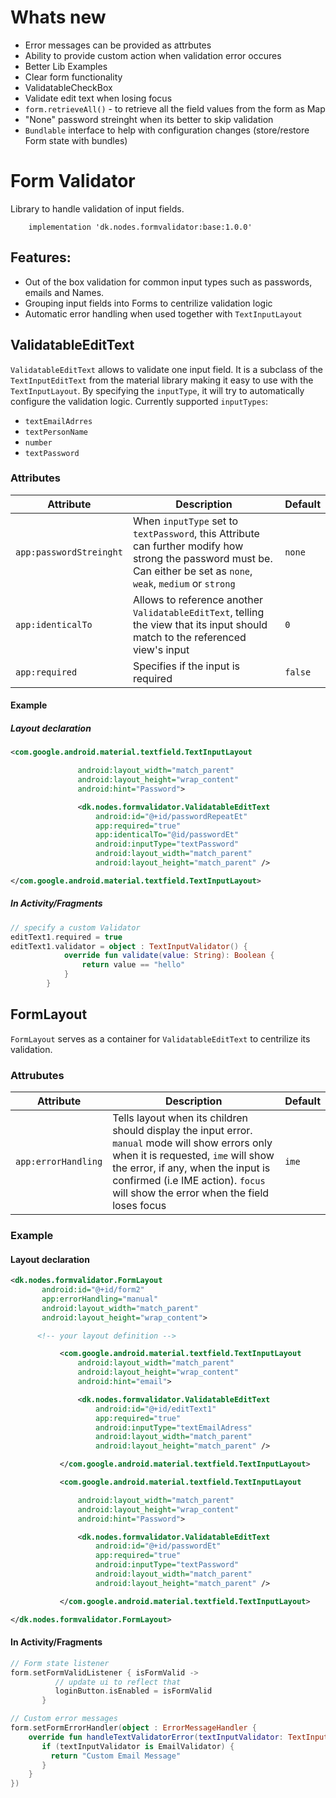 # Whats new
  - Error messages can be provided as attrbutes
  - Ability to provide custom action when validation error occures
  - Better Lib Examples
  - Clear form functionality
  - ValidatableCheckBox
  - Validate edit text when losing focus
  - `form.retrieveAll()` - to retrieve all the field values from the form as Map
  - "None" password streinght when its better to skip validation
  - `Bundlable` interface to help with configuration changes (store/restore Form state with bundles)


# Form Validator
Library to handle validation of input fields.

```
    implementation 'dk.nodes.formvalidator:base:1.0.0'
```

## Features:
  - Out of the box validation for common input types such as passwords, emails and Names.
  - Grouping input fields into Forms to centrilize validation logic
  - Automatic error handling when used together with `TextInputLayout`



## ValidatableEditText
`ValidatableEditText` allows to validate one input field. It is a subclass of the `TextInputEditText` from the material library making it easy to use with the `TextInputLayout`. By specifying the `inputType`, it will try to automatically configure the validation logic. Currently supported `inputTypes`:
  - `textEmailAdrres`
  - `textPersonName`
  - `number`
  - `textPassword`


### Attributes

  | Attribute | Description | Default |
  | --- | --- | --- |
  | `app:passwordStreinght` | When `inputType` set to `textPassword`, this Attribute can further modify how strong the password must be. Can either be set as `none`, `weak`, `medium` or `strong` | `none` |
  | `app:identicalTo` | Allows to reference another `ValidatableEditText`, telling the view that its input should match to the referenced view's input  | `0` |
  | `app:required` | Specifies if the input is required  | `false` |

#### Example

##### Layout declaration
```xml
<com.google.android.material.textfield.TextInputLayout

               android:layout_width="match_parent"
               android:layout_height="wrap_content"
               android:hint="Password">

               <dk.nodes.formvalidator.ValidatableEditText
                   android:id="@+id/passwordRepeatEt"
                   app:required="true"
                   app:identicalTo="@id/passwordEt"
                   android:inputType="textPassword"
                   android:layout_width="match_parent"
                   android:layout_height="match_parent" />

</com.google.android.material.textfield.TextInputLayout>
 ```

##### In Activity/Fragments

```kotlin
// specify a custom Validator
editText1.required = true
editText1.validator = object : TextInputValidator() {
            override fun validate(value: String): Boolean {
                return value == "hello"
            }
        }

```



## FormLayout
`FormLayout` serves as a container for `ValidatableEditText` to centrilize its validation.

### Attrubutes

| Attribute | Description | Default |
| --- | --- | --- |
| `app:errorHandling` | Tells layout when its children should display the input error. `manual` mode will show errors only when it is requested, `ime` will show the error, if any, when the input is confirmed (i.e IME action). `focus` will show the error when the field loses focus  | `ime` |

### Example

#### Layout declaration

```xml
<dk.nodes.formvalidator.FormLayout
       android:id="@+id/form2"
       app:errorHandling="manual"
       android:layout_width="match_parent"
       android:layout_height="wrap_content">

      <!-- your layout definition -->

           <com.google.android.material.textfield.TextInputLayout
               android:layout_width="match_parent"
               android:layout_height="wrap_content"
               android:hint="email">

               <dk.nodes.formvalidator.ValidatableEditText
                   android:id="@+id/editText1"
                   app:required="true"
                   android:inputType="textEmailAdress"
                   android:layout_width="match_parent"
                   android:layout_height="match_parent" />

           </com.google.android.material.textfield.TextInputLayout>

           <com.google.android.material.textfield.TextInputLayout

               android:layout_width="match_parent"
               android:layout_height="wrap_content"
               android:hint="Password">

               <dk.nodes.formvalidator.ValidatableEditText
                   android:id="@+id/passwordEt"
                   app:required="true"
                   android:inputType="textPassword"
                   android:layout_width="match_parent"
                   android:layout_height="match_parent" />

           </com.google.android.material.textfield.TextInputLayout>

</dk.nodes.formvalidator.FormLayout>


```

#### In Activity/Fragments
```kotlin
// Form state listener
form.setFormValidListener { isFormValid ->
          // update ui to reflect that
          loginButton.isEnabled = isFormValid
       }

// Custom error messages
form.setFormErrorHandler(object : ErrorMessageHandler {
    override fun handleTextValidatorError(textInputValidator: TextInputValidator): String {
       if (textInputValidator is EmailValidator) {
         return "Custom Email Message"
       }
    }
})
```
